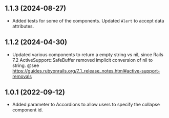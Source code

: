 ## 1.1.3 (2024-08-27)

- Added tests for some of the components. Updated `Alert` to accept data attributes.

## 1.1.2 (2024-04-30)

- Updated various components to return a empty string vs nil, since Rails 7.2 ActiveSupport::SafeBuffer removed implicit conversion of nil to string. @see https://guides.rubyonrails.org/7_1_release_notes.html#active-support-removals

## 1.0.1 (2022-09-12)

- Added parameter to Accordions to allow users to specify the collapse component id.

